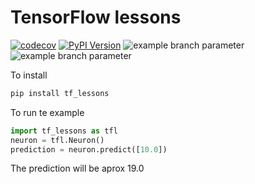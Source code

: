 # TensorFlow lessons
[![codecov](https://codecov.io/gh/nepito/tf_lessons/branch/main/graph/badge.svg)](https://codecov.io/gh/nepito/tf_lessons)
[![PyPI Version](https://img.shields.io/pypi/v/tf_lessons)](https://pypi.org/project/tf_lessons/)
![example branch parameter](https://github.com/nepito/tf_lessons/actions/workflows/build.yml/badge.svg)
![example branch parameter](https://github.com/nepito/tf_lessons/actions/workflows/actions.yml/badge.svg)

To install
```bash
pip install tf_lessons
```

To run te example
```python
import tf_lessons as tfl
neuron = tfl.Neuron()
prediction = neuron.predict([10.0])
```
The prediction will be aprox 19.0

